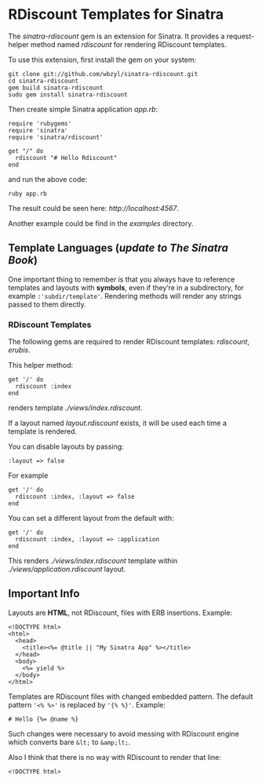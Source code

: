 # RDiscount Templates for Sinatra

The *sinatra-rdiscount* gem is an extension for Sinatra.
It provides a request-helper method named *rdiscount*
for rendering RDiscount templates.

To use this extension, first install the gem on your system:

    git clone git://github.com/wbzyl/sinatra-rdiscount.git
    cd sinatra-rdiscount
    gem build sinatra-rdiscount
    sudo gem install sinatra-rdiscount

Then create simple Sinatra application *app.rb*:

    require 'rubygems'
    require 'sinatra'
    require 'sinatra/rdiscount'
    
    get "/" do
      rdiscount "# Hello Rdiscount"
    end

and run the above code:

    ruby app.rb

The result could be seen here: *http://localhost:4567*.

Another example could be find in the *examples* directory.   


## Template Languages (*update to The Sinatra Book*) 

One important thing to remember is that you always have to reference
templates and layouts with **symbols**, even if they’re in a subdirectory,
for example `:'subdir/template'`.
Rendering methods will render any strings passed to them directly.


### RDiscount Templates

The following gems are required to render RDiscount templates: 
*rdiscount*, *erubis*.

This helper method:

    get '/' do
      rdiscount :index
    end

renders template *./views/index.rdiscount*.

If a layout named *layout.rdiscount* exists, it will be used each time
a template is rendered.

You can disable layouts by passing:

    :layout => false

For example

    get '/' do
      rdiscount :index, :layout => false
    end

You can set a different layout from the default with:

    get '/' do
      rdiscount :index, :layout => :application
    end

This renders *./views/index.rdiscount* template
within *./views/application.rdiscount* layout.


## Important Info

Layouts are **HTML**, not RDiscount, files with ERB 
insertions. Example:

    <!DOCTYPE html>
    <html>
      <head>
        <title><%= @title || "My Sinatra App" %></title>
      </head>
      <body>
        <%= yield %>
      </body>
    </html>

Templates are RDiscount files with changed embedded pattern.
The default pattern `'<% %>'` is replaced by `'{% %}'`.
Example:

    # Hello {%= @name %}

Such changes were necessary to avoid messing with
RDiscount engine which converts bare `&lt;` to `&amp;lt;`.

Also I think that there is no way with RDiscount to render
that line:

    <!DOCTYPE html>
